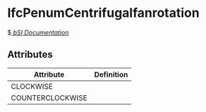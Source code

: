 IfcPenumCentrifugalfanrotation
==============================
$[ _bSI
Documentation_](https://standards.buildingsmart.org/IFC/DEV/IFC4_2/FINAL/HTML/schema//pset/penum_centrifugalfanrotation.htm)


Attributes
----------
| Attribute        | Definition   |
|------------------|--------------|
| CLOCKWISE        |              |
| COUNTERCLOCKWISE |              |
